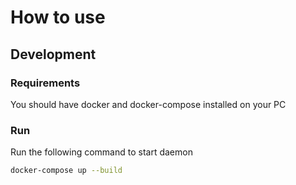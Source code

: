 # How to use

## Development

### Requirements

You should have docker and docker-compose installed on your PC

### Run

Run the following command to start daemon

```bash
docker-compose up --build
```  
